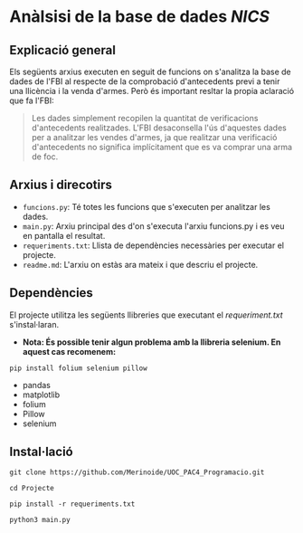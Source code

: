 # Anàlsisi de la base de dades *NICS*

## Explicació general

Els següents arxius executen en seguit de funcions on s'analitza la base de dades de l'FBI al respecte de la comprobació d'antecedents previ a tenir una llicència i la venda d'armes. Però és important resltar la propia aclaració que fa l'FBI:


>Les dades simplement recopilen la quantitat de verificacions d'antecedents realitzades. L'FBI desaconsella l'ús d'aquestes dades per a analitzar les vendes d'armes, ja que realitzar una verificació d'antecedents no significa implícitament que es va comprar una arma de foc.


## Arxius i direcotirs

- `funcions.py`: Té totes les funcions que s'executen per analitzar les dades.
- `main.py`: Arxiu principal des d'on s'executa l'arxiu funcions.py i es veu en pantalla el resultat.
- `requeriments.txt`: Llista de dependències necessàries per executar el projecte.
- `readme.md`: L'arxiu on estàs ara mateix i que descriu el projecte. 

## Dependències

El projecte utilitza les següents llibreries que executant el *requeriment.txt* s'instal·laran.

- **Nota: És possible tenir algun problema amb la llibreria selenium. En aquest cas recomenem:**

`pip install folium selenium pillow`

- pandas
- matplotlib
- folium
- Pillow
- selenium

## Instal·lació

```
git clone https://github.com/Merinoide/UOC_PAC4_Programacio.git

cd Projecte

pip install -r requeriments.txt

python3 main.py

```


